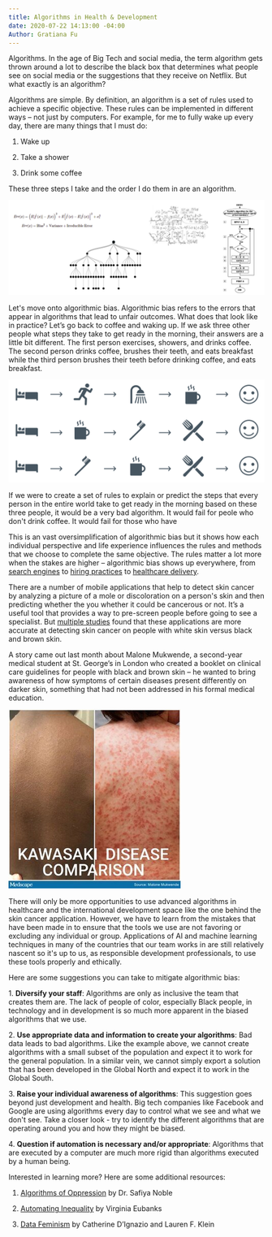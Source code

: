 ```yaml
---
title: Algorithms in Health & Development
date: 2020-07-22 14:13:00 -04:00
Author: Gratiana Fu
---
```


Algorithms. In the age of Big Tech and social media, the term algorithm gets thrown around a lot to describe the black box that determines what people see on social media or the suggestions that they receive on Netflix. But what exactly is an algorithm?

<!--more-->

Algorithms are simple. By definition, an algorithm is a set of rules used to achieve a specific objective. These rules can be implemented in different ways – not just by computers. For example, for me to fully wake up every day, there are many things that I must do:

1. Wake up

2. Take a shower

3. Drink some coffee

These three steps I take and the order I do them in are an algorithm.

![algorithms.PNG](/uploads/algorithms.PNG)

Let's move onto algorithmic bias. Algorithmic bias refers to the errors that appear in algorithms that lead to unfair outcomes. What does that look like in practice? Let’s go back to coffee and waking up. If we ask three other people what steps they take to get ready in the morning, their answers are a little bit different. The first person exercises, showers, and drinks coffee. The second person drinks coffee, brushes their teeth, and eats breakfast while the third person brushes their teeth before drinking coffee, and eats breakfast.

![icons.PNG](/uploads/icons.PNG)

If we were to create a set of rules to explain or predict the steps that every person in the entire world take to get ready in the morning based on these three people, it would be a very bad algorithm. It would fail for peole who don't drink coffee. It would fail for those who have

This is an vast oversimplification of algorithmic bias but it shows how each individual perspective and life experience influences the rules and methods that we choose to complete the same objective. The rules matter a lot more when the stakes are higher – algorithmic bias shows up everywhere, from [search engines](https://time.com/5318918/search-results-engine-google-bias-trusted-sources/) to [hiring practices](https://resources.workable.com/stories-and-insights/unconscious-bias-in-recruitment) to [healthcare delivery](https://news.uchicago.edu/story/health-care-prediction-algorithm-biased-against-black-patients-study-finds).

There are a number of mobile applications that help to detect skin cancer by analyzing a picture of a mole or discoloration on a person's skin and then predicting whether the  you whether it could be cancerous or not. It’s a useful tool that provides a way to pre-screen people before going to see a specialist. But [multiple studies](https://www.theatlantic.com/health/archive/2018/08/machine-learning-dermatology-skin-color/567619/) found that these applications are more accurate at detecting skin cancer on people with white skin versus black and brown skin.

A story came out last month about Malone Mukwende, a second-year medical student at St. George’s in London who created a booklet on clinical care guidelines for people with black and brown skin – he wanted to bring awareness of how symptoms of certain diseases present differently on darker skin, something that had not been addressed in his formal medical education.

![ou_200710_bame_handbook_kawasaki_disease_malone_mukwende_575x600.jpg](/uploads/ou_200710_bame_handbook_kawasaki_disease_malone_mukwende_575x600.jpg)

There will only be more opportunities to use advanced algorithms in healthcare and the international development space like the one behind the skin cancer application. However, we have to learn from the mistakes that have been made in to ensure that the tools we use are not favoring or excluding any individual or group. Applications of AI and machine learning techniques in many of the countries that our team works in are still relatively nascent so it's up to us, as responsible development professionals, to use these tools properly and ethically.

Here are some suggestions you can take to mitigate algorithmic bias:

1\. **Diversify your staff**: Algorithms are only as inclusive the team that creates them are.  The lack of people of color, especially Black people, in technology and in development is so much more apparent in the biased algorithms that we use.

2\. **Use appropriate data and information to create your algorithms**: Bad data leads to bad algorithms. Like the example above, we cannot create algorithms with a small subset of the population and expect it to work for the general population. In a similar vein, we cannot simply export a solution that has been developed in the Global North and expect it to work in the Global South.

3\. **Raise your individual awareness of algorithms**: This suggestion goes beyond just development and health. Big tech companies like Facebook and Google are using algorithms every day to control what we see and what we don't see.  Take a closer look - try to identify the different algorithms that are operating around you and how they might be biased.

4\. **Question if automation is necessary and/or appropriate**: Algorithms that are executed by a computer are much more rigid than algorithms executed by a human being. 

Interested in learning more? Here are some additional resources:

1. [Algorithms of Oppression](https://nyupress.org/9781479837243/algorithms-of-oppression/) by Dr. Safiya Noble

2. [Automating Inequality](https://us.macmillan.com/books/9781250074317) by Virginia Eubanks

3. [Data Feminism](https://data-feminism.mitpress.mit.edu/) by Catherine D’Ignazio and Lauren F. Klein